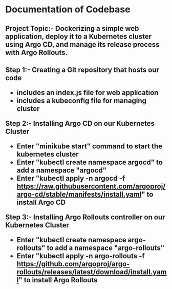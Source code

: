 <h1>Documentation of Codebase</h1>
<h2>Project Topic:- Dockerizing a simple web application, deploy it to a Kubernetes cluster using Argo CD, and manage its release process with Argo Rollouts.<h2>  

Step 1:- Creating a Git repository that hosts our code
 - includes an index.js file for web application
 - includes a kubeconfig file for managing cluster

Step 2:- Installing Argo CD on our Kubernetes Cluster
 - Enter "minikube start" command to start the kubernetes cluster
 - Enter "kubectl create namespace argocd" to add a namespace "argocd"
 - Enter "kubectl apply -n argocd -f https://raw.githubusercontent.com/argoproj/argo-cd/stable/manifests/install.yaml" to install Argo CD 

Step 3:- Installing Argo Rollouts controller on our Kubernetes Cluster
 - Enter "kubectl create namespace argo-rollouts" to add a namespace "argo-rollouts"
 - Enter "kubectl apply -n argo-rollouts -f https://github.com/argoproj/argo-rollouts/releases/latest/download/install.yaml" to install Argo Rollouts

